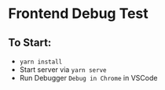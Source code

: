# Frontend Debug Test

## To Start:
* `yarn install`
* Start server via `yarn serve`
* Run Debugger `Debug in Chrome` in VSCode
